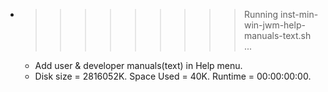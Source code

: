 * >>>>>>>>> Running inst-min-win-jwm-help-manuals-text.sh ...
  * Add user & developer manuals(text) in Help menu.
  * Disk size = 2816052K. Space Used = 40K. Runtime = 00:00:00:00.
